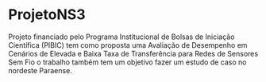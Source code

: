 # ProjetoNS3
Projeto financiado pelo Programa Institucional de Bolsas de Iniciação Científica (PIBIC) tem como proposta uma Avaliação de Desempenho em Cenários de Elevada e Baixa
Taxa de Transferência para Redes de Sensores Sem Fio o trabalho também tem um objetivo fazer um estudo de caso no nordeste Paraense.
